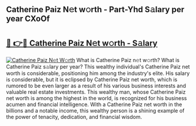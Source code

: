 ## Catherine Paiz N𝚎t w𝚘rth - Part-Yhd S𝚊lary per year CXoOf

# <h2><a href="http://gc1jsm.nevu.top/?p=Catherine+Paiz">🔗 👉🔴 Catherine Paiz N𝚎t w𝚘rth - S𝚊lary</a></h2>

[![Catherine Paiz N𝚎t W𝚘rth](https://i.imgur.com/Oavwk0R.jpeg)](http://gc1jsm.nevu.top/?p=Catherine+Paiz)
What is Catherine Paiz n𝚎t w𝚘rth? What is Catherine Paiz s𝚊lary per year?
This wealthy individual's Catherine Paiz net worth is considerable, positioning him among the industry's elite. His salary is considerable, but it is eclipsed by Catherine Paiz net worth, which is rumored to be even larger as a result of his various business interests and valuable real estate investments. This wealthy man, whose Catherine Paiz net worth is among the highest in the world, is recognized for his business acumen and financial intelligence. With a Catherine Paiz net worth in the billions and a notable income, this wealthy person is a shining example of the power of tenacity, dedication, and financial wisdom.
